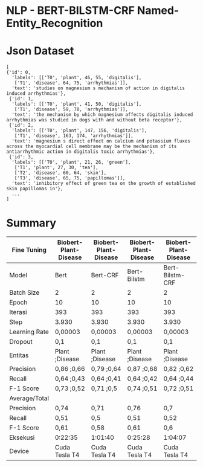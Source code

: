 # NLP - BERT-BILSTM-CRF Named-Entity_Recognition

# Json Dataset

```
[
{'id': 0,
  'labels': [['T0', 'plant', 46, 55, 'digitalis'],
   ['T1', 'disease', 64, 75, 'arrhythmias']],
  'text': 'studies on magnesium s mechanism of action in digitalis induced arrhythmias'},
 {'id': 1,
  'labels': [['T0', 'plant', 41, 50, 'digitalis'],
   ['T1', 'disease', 59, 70, 'arrhythmias']],
  'text': 'the mechanism by which magnesium affects digitalis induced arrhythmias was studied in dogs with and without beta receptor'},
 {'id': 2,
  'labels': [['T0', 'plant', 147, 156, 'digitalis'],
   ['T1', 'disease', 163, 174, 'arrhythmias']],
  'text': 'magnesium s direct effect on calcium and potassium fluxes across the myocardial cell membrane may be the mechanism of its antiarrhythmic action in digitalis toxic arrhythmias'},
 {'id': 3,
  'labels': [['T0', 'plant', 21, 26, 'green'],
   ['T1', 'plant', 27, 30, 'tea'],
   ['T2', 'disease', 60, 64, 'skin'],
   ['T3', 'disease', 65, 75, 'papillomas']],
  'text': 'inhibitory effect of green tea on the growth of established skin papillomas in'},
  ...
]
```

# Summary

| Fine Tuning   | Biobert-Plant-Disease | Biobert-Plant-Disease | Biobert-Plant-Disease | Biobert-Plant-Disease |
| ------------- | --------------------- | --------------------- | --------------------- | --------------------- |
| Model         | Bert                  | Bert-CRF              | Bert-Bilstm           | Bert-Bilstm-CRF       |
| Batch Size    | 2                     | 2                     | 2                     | 2                     |
| Epoch         | 10                    | 10                    | 10                    | 10                    |
| Iterasi       | 393                   | 393                   | 393                   | 393                   |
| Step          | 3.930                 | 3.930                 | 3.930                 | 3.930                 |
| Learning Rate | 0,00003               | 0,00003               | 0,00003               | 0,00003               |
| Dropout       | 0,1                   | 0,1                   | 0,1                   | 0,1                   |
| Entitas       | Plant  ;Disease       | Plant  ;Disease       | Plant  ;Disease       | Plant  ;Disease       |
| Precision     | 0,86   ;0,66          | 0,79   ;0,64          | 0,87   ;0,68          | 0,82   ;0,62          |
| Recall        | 0,64   ;0,43          | 0,64   ;0,41          | 0,64   ;0,42          | 0,64   ;0,44          |
| F-1 Score     | 0,73   ;0,52          | 0,71   ;0,5           | 0,74   ;0,51          | 0,72   ;0,51          |
| Average/Total |                       |                       |                       |                       |  
| Precision     | 0,74                  | 0,71                  | 0,76                  | 0,7                   |
| Recall        | 0,51                  | 0,5                   | 0,51                  | 0,52                  |
| F-1 Score     | 0,61                  | 0,58                  | 0,61                  | 0,6                   |
| Eksekusi      | 0:22:35               | 1:01:40               | 0:25:28               | 1:04:07               |
| Device        | Cuda Tesla T4         | Cuda Tesla T4         | Cuda Tesla T4         | Cuda Tesla T4         |
